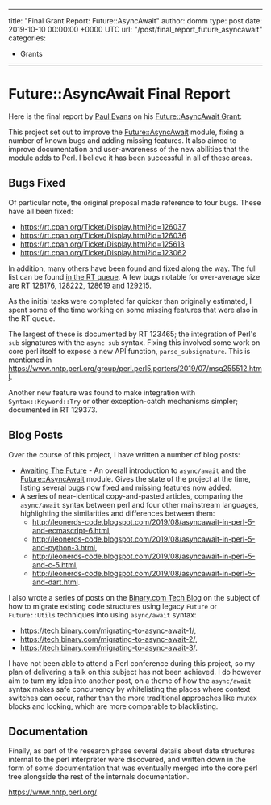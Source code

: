 
---
title: "Final Grant Report: Future::AsyncAwait"
author: domm
type: post
date: 2019-10-10 00:00:00 +0000 UTC
url: "/post/final_report_future_asyncawait"
categories:
 - Grants

---

# Future::AsyncAwait Final Report
 
Here is the final report by [Paul Evans](http://leonerds-code.blogspot.com) on his [Future::AsyncAwait Grant](http://news.perlfoundation.org/post/grant_proposal_futureasyncawai):
 
This project set out to improve the [Future::AsyncAwait](https://metacpan.org/pod/Future::AsyncAwait) module, fixing a number of known bugs and adding missing features. It also aimed to improve documentation and user-awareness of the new abilities that the module adds to Perl. I believe it has been successful in all of these areas.

## Bugs Fixed

Of particular note, the original proposal made reference to four bugs. These have all been fixed:

* https://rt.cpan.org/Ticket/Display.html?id=126037
* https://rt.cpan.org/Ticket/Display.html?id=126036
* https://rt.cpan.org/Ticket/Display.html?id=125613
* https://rt.cpan.org/Ticket/Display.html?id=123062

In addition, many others have been found and fixed along the way. The full list can be found  [in the RT queue](https://rt.cpan.org/Public/Dist/Display.html?Status=Resolved;Name=Future-AsyncAwait). A few bugs notable for over-average size are RT 128176, 128222, 128619 and 129215.

As the initial tasks were completed far quicker than originally estimated, I spent some of the time working on some missing features that were also in the RT queue.

The largest of these is documented by RT 123465; the integration of Perl's `sub` signatures with the `async sub` syntax. Fixing this involved some work on core perl itself to expose a new API function, `parse_subsignature`. This is mentioned in https://www.nntp.perl.org/group/perl.perl5.porters/2019/07/msg255512.html.

Another new feature was found to make integration with `Syntax::Keyword::Try` or other exception-catch mechanisms simpler; documented in RT 129373.

## Blog Posts

Over the course of this project, I have written a number of blog posts:

* [Awaiting The Future](http://leonerds-code.blogspot.com/2019/04/awaiting-future.html> ) - An overall introduction to `async/await` and the [Future::AsyncAwait](https://metacpan.org/pod/Future::AsyncAwait) module. Gives the state of the project at the time, listing several bugs now fixed and missing features now added.
* A series of near-identical copy-and-pasted articles, comparing the `async/await` syntax between perl and four other mainstream languages, highlighting the similarities and differences between them:
    * http://leonerds-code.blogspot.com/2019/08/asyncawait-in-perl-5-and-ecmascript-6.html,
    * http://leonerds-code.blogspot.com/2019/08/asyncawait-in-perl-5-and-python-3.html,
    * http://leonerds-code.blogspot.com/2019/08/asyncawait-in-perl-5-and-c-5.html,
    * http://leonerds-code.blogspot.com/2019/08/asyncawait-in-perl-5-and-dart.html.

I also wrote a series of posts on the [Binary.com Tech Blog](https://tech.binary.com) on the subject of how to migrate existing code structures using legacy `Future` or `Future::Utils` techniques into using `async/await` syntax:

* https://tech.binary.com/migrating-to-async-await-1/,
* https://tech.binary.com/migrating-to-async-await-2/,
* https://tech.binary.com/migrating-to-async-await-3/.

I have not been able to attend a Perl conference during this project, so my plan of delivering a talk on this subject has not been achieved. I do however aim to turn my idea into another post, on a theme of how the `async/await` syntax makes safe concurrency by whitelisting the places where context switches can occur, rather than the more traditional approaches like mutex blocks and locking, which are more comparable to blacklisting.

## Documentation

Finally, as part of the research phase several details about data structures internal to the perl interpreter were discovered, and written down in the form of some documentation that was eventually merged into the core perl tree alongside the rest of the internals documentation.

https://www.nntp.perl.org/